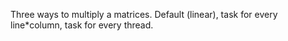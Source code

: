 Three ways to multiply a matrices. Default (linear), task for every line*column, task for every thread.
